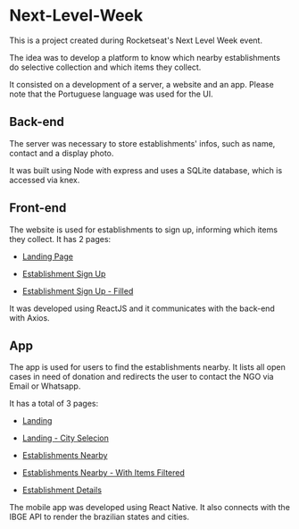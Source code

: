 # Next-Level-Week

This is a project created during Rocketseat's Next Level Week event.

The idea was to develop a platform to know which nearby establishments do selective collection and which items they collect.

It consisted on a development of a server, a website and an app.
Please note that the Portuguese language was used for the UI.

## Back-end

The server was necessary to store establishments' infos, such as name, contact and a display photo.

It was built using Node with express and uses a SQLite database, which is accessed via knex.

## Front-end

The website is used for establishments to sign up, informing which items they collect.
It has 2 pages:

- [Landing Page](https://github.com/amb-lucas/Next-Level-Week/blob/master/screenshots/web/home.png?raw=true)

- [Establishment Sign Up](https://github.com/amb-lucas/Next-Level-Week/blob/master/screenshots/web/form-vazio.png?raw=true)

- [Establishment Sign Up - Filled](https://github.com/amb-lucas/Next-Level-Week/blob/master/screenshots/web/form-preenchido.png?raw=true)

It was developed using ReactJS and it communicates with the back-end with Axios.

## App

The app is used for users to find the establishments nearby.
It lists all open cases in need of donation and redirects the user to contact the NGO via Email or Whatsapp.

It has a total of 3 pages:

- [Landing](https://github.com/amb-lucas/Next-Level-Week/blob/master/screenshots/mobile/landing.jpeg?raw=true)

- [Landing - City Selecion](https://github.com/amb-lucas/Next-Level-Week/blob/master/screenshots/mobile/input-select.jpeg?raw=true)

- [Establishments Nearby](https://github.com/amb-lucas/Next-Level-Week/blob/master/screenshots/mobile/points-page.jpeg?raw=true)

- [Establishments Nearby - With Items Filtered](https://github.com/amb-lucas/Next-Level-Week/blob/master/screenshots/mobile/points-page-filtered.jpeg?raw=true)

- [Establishment Details](https://github.com/amb-lucas/Next-Level-Week/blob/master/screenshots/mobile/point-details.jpeg?raw=true)

The mobile app was developed using React Native.
It also connects with the IBGE API to render the brazilian states and cities.
